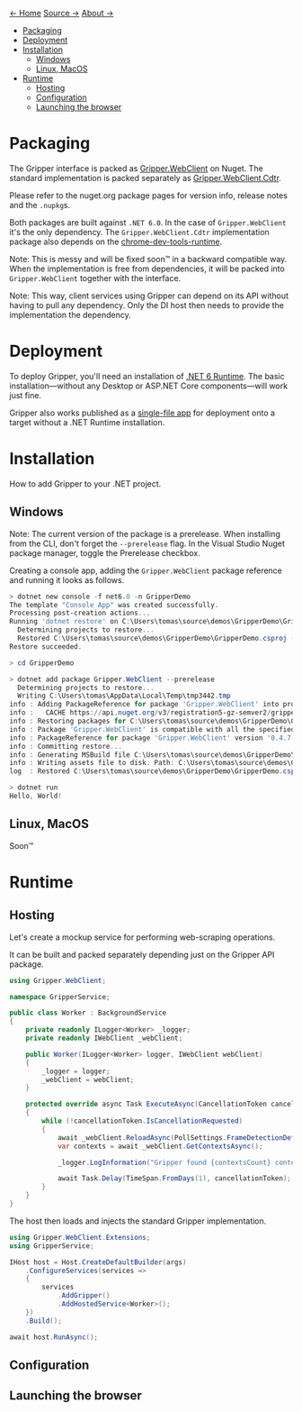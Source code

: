 [← Home](index.md) [Source →](https://github.com/tomaskrupka/Gripper) [About →](about.md)

- [Packaging](#packaging)
- [Deployment](#deployment)
- [Installation](#installation)
  - [Windows](#windows)
  - [Linux, MacOS](#linux-macos)
- [Runtime](#runtime)
  - [Hosting](#hosting)
  - [Configuration](#configuration)
  - [Launching the browser](#launching-the-browser)

# Packaging

The Gripper interface is packed as [Gripper.WebClient](https://www.nuget.org/packages/Gripper.WebClient/) on Nuget.
The standard implementation is packed separately as [Gripper.WebClient.Cdtr](https://www.nuget.org/packages/Gripper.WebClient.Cdtr/).

Please refer to the nuget.org package pages for version info, release notes and the ``.nupkg``s.

Both packages are built against ``.NET 6.0``.
In the case of ``Gripper.WebClient`` it's the only dependency.
The ``Gripper.WebClient.Cdtr`` implementation package also depends on the [chrome-dev-tools-runtime](https://www.nuget.org/packages/BaristaLabs.ChromeDevTools.Runtime/). 

Note:
This is messy and will be fixed soon™ in a backward compatible way. When the implementation is free from dependencies, it will be packed into ``Gripper.WebClient`` together with the interface.

Note: 
This way, client services using Gripper can depend on its API without having to pull any dependency.
Only the DI host then needs to provide the implementation the dependency.

# Deployment

To deploy Gripper, you'll need an installation of [.NET 6 Runtime](https://dotnet.microsoft.com/en-us/download/dotnet/6.0).
The basic installation—without any Desktop or ASP.NET Core components—will work just fine.

Gripper also works published as a [single-file app](https://docs.microsoft.com/en-us/dotnet/core/deploying/single-file) for deployment onto a target without a .NET Runtime installation.

# Installation

How to add Gripper to your .NET project.

## Windows

Note: The current version of the package is a prerelease.
When installing from the CLI, don't forget the `--prerelease` flag.
In the Visual Studio Nuget package manager, toggle the Prerelease checkbox.

Creating a console app, adding the `Gripper.WebClient` package reference and running it looks as follows.

```powershell
> dotnet new console -f net6.0 -n GripperDemo
The template "Console App" was created successfully.
Processing post-creation actions...
Running 'dotnet restore' on C:\Users\tomas\source\demos\GripperDemo\GripperDemo.csproj...
  Determining projects to restore...
  Restored C:\Users\tomas\source\demos\GripperDemo\GripperDemo.csproj (in 77 ms).
Restore succeeded.

> cd GripperDemo

> dotnet add package Gripper.WebClient --prerelease
  Determining projects to restore...
  Writing C:\Users\tomas\AppData\Local\Temp\tmp3442.tmp
info : Adding PackageReference for package 'Gripper.WebClient' into project 'C:\Users\tomas\source\demos\GripperDemo\GripperDemo.csproj'.
info :   CACHE https://api.nuget.org/v3/registration5-gz-semver2/gripper.webclient/index.json
info : Restoring packages for C:\Users\tomas\source\demos\GripperDemo\GripperDemo.csproj...
info : Package 'Gripper.WebClient' is compatible with all the specified frameworks in project 'C:\Users\tomas\source\demos\GripperDemo\GripperDemo.csproj'.
info : PackageReference for package 'Gripper.WebClient' version '0.4.7-alpha' added to file 'C:\Users\tomas\source\demos\GripperDemo\GripperDemo.csproj'.
info : Committing restore...
info : Generating MSBuild file C:\Users\tomas\source\demos\GripperDemo\obj\GripperDemo.csproj.nuget.g.props.
info : Writing assets file to disk. Path: C:\Users\tomas\source\demos\GripperDemo\obj\project.assets.json
log  : Restored C:\Users\tomas\source\demos\GripperDemo\GripperDemo.csproj (in 362 ms).

> dotnet run
Hello, World!
```

## Linux, MacOS

Soon™

# Runtime

## Hosting

Let's create a mockup service for performing web-scraping operations. 

It can be built and packed separately depending just on the Gripper API package.

```cs
using Gripper.WebClient;

namespace GripperService;

public class Worker : BackgroundService
{
    private readonly ILogger<Worker> _logger;
    private readonly IWebClient _webClient;

    public Worker(ILogger<Worker> logger, IWebClient webClient)
    {
        _logger = logger;
        _webClient = webClient;
    }

    protected override async Task ExecuteAsync(CancellationToken cancellationToken)
    {
        while (!cancellationToken.IsCancellationRequested)
        {
            await _webClient.ReloadAsync(PollSettings.FrameDetectionDefault, cancellationToken);
            var contexts = await _webClient.GetContextsAsync();

            _logger.LogInformation("Gripper found {contextsCount} contexts.", contexts.Count);

            await Task.Delay(TimeSpan.FromDays(1), cancellationToken);
        }
    }
}
```

The host then loads and injects the standard Gripper implementation.

```cs
using Gripper.WebClient.Extensions;
using GripperService;

IHost host = Host.CreateDefaultBuilder(args)
    .ConfigureServices(services =>
    {
        services
            .AddGripper()
            .AddHostedService<Worker>();
    })
    .Build();

await host.RunAsync();
```

## Configuration

## Launching the browser
